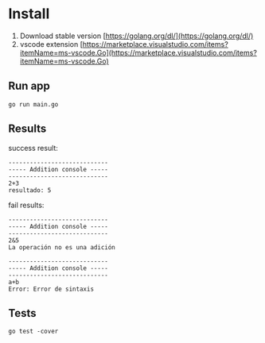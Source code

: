 

# Install

1. Download stable version
[https://golang.org/dl/](https://golang.org/dl/)
2. vscode extension
[https://marketplace.visualstudio.com/items?itemName=ms-vscode.Go](https://marketplace.visualstudio.com/items?itemName=ms-vscode.Go)

## Run app

```
go run main.go
```

## Results

success result:
```
----------------------------
----- Addition console -----
----------------------------
2+3
resultado: 5
```
fail results:
```
----------------------------
----- Addition console -----
----------------------------
2&5
La operación no es una adición
```
```
----------------------------
----- Addition console -----
----------------------------
a+b
Error: Error de sintaxis
```
## Tests
```
go test -cover
```


